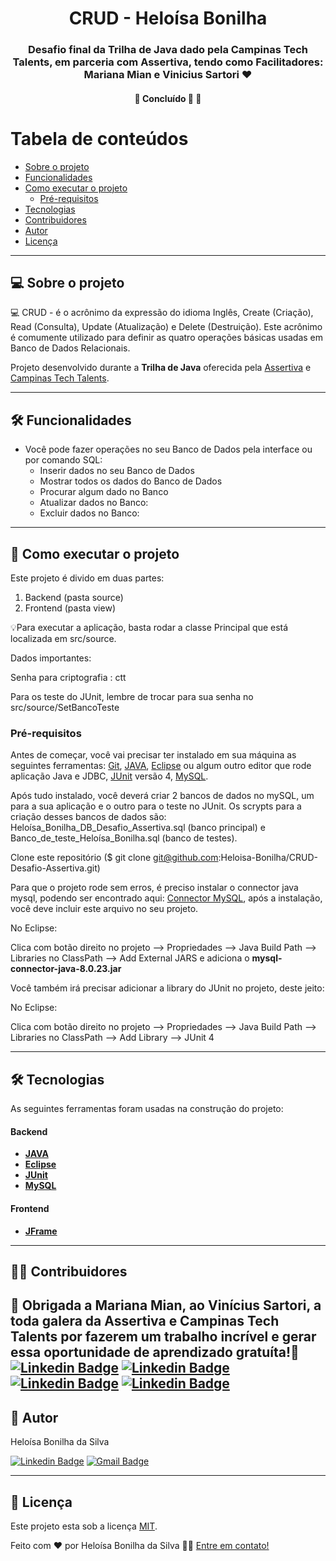

<h1 align="center">
     <a> CRUD - Heloísa Bonilha </a>
</h1>

<h3 align="center">
    Desafio final da Trilha de Java dado pela Campinas Tech Talents, em parceria com Assertiva, tendo como Facilitadores: Mariana Mian e Vinicius Sartori ♥
</h3>

<h4 align="center">
	🚧   Concluído 🚀 🚧
</h4>

Tabela de conteúdos
=================
<!--ts-->

   * [Sobre o projeto](#-sobre-o-projeto)
   * [Funcionalidades](#-funcionalidades)
   * [Como executar o projeto](#-como-executar-o-projeto)
     * [Pré-requisitos](#pré-requisitos)
   * [Tecnologias](#-tecnologias)
   * [Contribuidores](#-contribuidores)
   * [Autor](#-autor)
   * [Licença](#-licença)
<!--te-->
---

## 💻 Sobre o projeto

💻 CRUD -  é o acrônimo da expressão do idioma Inglês, Create (Criação), Read (Consulta), Update (Atualização) e Delete (Destruição). Este acrônimo é comumente utilizado para definir as quatro operações básicas usadas em Banco de Dados Relacionais.


Projeto desenvolvido durante a **Trilha de Java** oferecida pela [Assertiva](https://assertivasolucoes.com.br/?utm_source=google&utm_campaign=20200615-pesquisa-marca&utm_medium=text_ad&utm_content=marca&utm_term=assertiva&gclid=Cj0KCQjw0caCBhCIARIsAGAfuMxG7NuVFMrBQUwfDqs6tKAH1hSLVl-8ZtsJVlScDE6eiPL21brGLE8aAq6jEALw_wcB) e [Campinas Tech Talents](http://campinas.tech/).

---

## 🛠 Funcionalidades

* Você pode fazer operações no seu Banco de Dados pela interface ou por comando SQL:
  * Inserir dados no seu Banco de  Dados
  * Mostrar todos os dados do Banco de Dados
  * Procurar algum dado no Banco
  * Atualizar dados no Banco:
  * Excluir dados no Banco: 

---

## 🚀 Como executar o projeto

Este projeto é divido em duas partes:
1. Backend (pasta source) 
2. Frontend (pasta view)

💡Para executar a aplicação, basta rodar a classe Principal que está localizada em src/source.

Dados importantes:

Senha para criptografia : ctt

Para os teste do JUnit, lembre de trocar para sua senha no src/source/SetBancoTeste

### Pré-requisitos

Antes de começar, você vai precisar ter instalado em sua máquina as seguintes ferramentas:
[Git](https://git-scm.com), [JAVA](https://www.java.com/pt-BR/), [Eclipse](https://www.eclipse.org/downloads/) ou algum outro editor que rode aplicação Java e JDBC, [JUnit](https://junit.org/junit5/) versão 4, [MySQL](https://www.mysql.com/).

Após tudo instalado, você deverá criar 2 bancos de dados no mySQL, um para a sua aplicação e o outro para o teste no JUnit. Os scrypts para a criação desses bancos de dados são: Heloísa_Bonilha_DB_Desafio_Assertiva.sql (banco principal) e Banco_de_teste_Heloísa_Bonilha.sql (banco de testes).

Clone este repositório ($ git clone git@github.com:Heloisa-Bonilha/CRUD-Desafio-Assertiva.git)

Para que o projeto rode sem erros, é preciso instalar o connector java mysql, podendo ser encontrado aqui: [Connector MySQL](https://repo1.maven.org/maven2/mysql/mysql-connector-java/8.0.23/mysql-connector-java-8.0.23.jar), após a instalação, você deve incluir este arquivo no seu projeto.

No Eclipse:

Clica com botão direito no projeto --> Propriedades --> Java Build Path --> Libraries no ClassPath --> Add External JARS e adiciona o **mysql-connector-java-8.0.23.jar**

Você também irá precisar adicionar a library do JUnit no projeto, deste jeito: 

No Eclipse:

Clica com botão direito no projeto --> Propriedades --> Java Build Path --> Libraries no ClassPath --> Add Library --> JUnit 4 

---

## 🛠 Tecnologias

As seguintes ferramentas foram usadas na construção do projeto:

#### **Backend** 

-   **[JAVA](https://www.java.com/pt-BR/)**
-   **[Eclipse](https://www.eclipse.org/downloads/)**
-   **[JUnit](https://junit.org/junit5/)**
-   **[MySQL](https://www.mysql.com/)**

#### **Frontend**
-   **[JFrame](https://docs.oracle.com/javase/7/docs/api/javax/swing/JFrame.html)**

---

## 👨‍💻 Contribuidores

💜 Obrigada a Mariana Mian, ao Vinícius Sartori, a toda galera da Assertiva e Campinas Tech Talents por fazerem um trabalho incrível e gerar essa oportunidade de aprendizado gratuíta!👏 
[![Linkedin Badge](https://img.shields.io/badge/-Mariana-blue?style=flat-square&logo=Linkedin&logoColor=white&link=https://www.linkedin.com/in/mariana-mian-56b80210/)](https://www.linkedin.com/in/mariana-mian-56b80210/)
[![Linkedin Badge](https://img.shields.io/badge/-Vinícius-blue?style=flat-square&logo=Linkedin&logoColor=white&link=https://www.linkedin.com/in/viniciussartori/)](https://www.linkedin.com/in/viniciussartori/)
[![Linkedin Badge](https://img.shields.io/badge/-CTT-blue?style=flat-square&logo=Linkedin&logoColor=white&link=https://www.linkedin.com/company/campinastech/)](https://www.linkedin.com/company/campinastech/)
[![Linkedin Badge](https://img.shields.io/badge/-Assertiva-blue?style=flat-square&logo=Linkedin&logoColor=white&link=https://www.linkedin.com/company/assertivasolucoes/)](https://www.linkedin.com/company/assertivasolucoes/)
---

## 🦸 Autor
Heloísa Bonilha da Silva

[![Linkedin Badge](https://img.shields.io/badge/-Heloísa-blue?style=flat-square&logo=Linkedin&logoColor=white&link=https://www.linkedin.com/in/heloisa-bonilha/)](https://www.linkedin.com/in/heloisa-bonilha/) 
[![Gmail Badge](https://img.shields.io/badge/-bonilha.heloisa@gmail.com-c14438?style=flat-square&logo=Gmail&logoColor=white&link=mailto:bonilha.heloisa@gmail.com)](mailto:bonilha.heloisa.com)

---

## 📝 Licença

Este projeto esta sob a licença [MIT](./LICENSE).

Feito com ❤️ por Heloísa Bonilha da Silva 👋🏽 [Entre em contato!](https://www.linkedin.com/in/heloisa-bonilha/)

